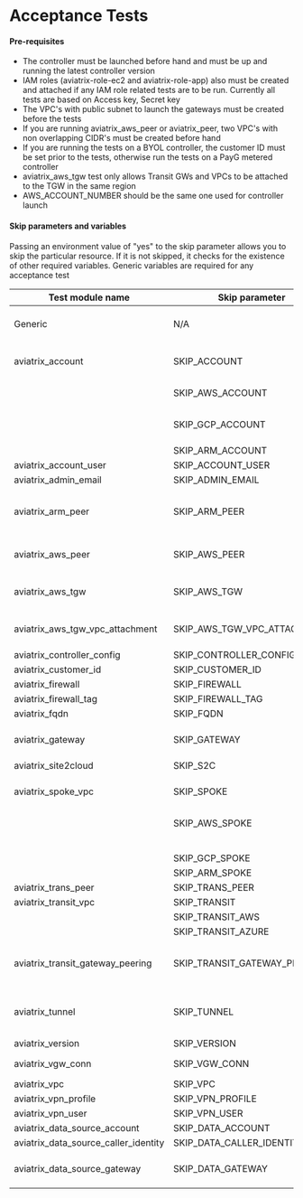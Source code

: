 # Acceptance Tests

#### Pre-requisites

- The controller must be launched before hand and must be up and running the latest controller version
- IAM roles (aviatrix-role-ec2 and aviatrix-role-app) also must be created and attached if any IAM role related tests are to be run. Currently all tests are based on Access key, Secret key
- The VPC's with public subnet to launch the gateways must be created before the tests
- If you are running aviatrix_aws_peer or aviatrix_peer, two VPC's with non overlapping CIDR's must be created before hand
- If you are running the tests on a BYOL controller, the customer ID must be set prior to the tests, otherwise run the tests on a PayG metered controller
- aviatrix_aws_tgw test only allows Transit GWs and VPCs to be attached to the TGW in the same region 
- AWS_ACCOUNT_NUMBER should be the same one used for controller launch

#### Skip parameters and variables

Passing an environment value of "yes" to the skip parameter allows you to skip the particular resource. If it is not skipped, it checks for the existence of other required variables. Generic variables are required for any acceptance test

| Test module name                     | Skip parameter               | Required variables                                                    |
| ------------------------------------ | ---------------------------- | --------------------------------------------------------------------- |
| Generic                              | N/A                          | AVIATRIX_USERNAME, AVIATRIX_PASSWORD, AVIATRIX_CONTROLLER_IP          |
| aviatrix_account                     | SKIP_ACCOUNT                 | AWS_ACCOUNT_NUMBER, AWS_ACCESS_KEY, AWS_SECRET_KEY                    |
|		                               | SKIP_AWS_ACCOUNT	          | GCP_ID, GCP_CREDENTIALS_FILEPATH,                                     |
|                     		           | SKIP_GCP_ACCOUNT	          | ARM_SUBSCRIPTION_ID, ARM_DIRECTORY_ID, ARM_APPLICATION_ID,	          |
|		                               | SKIP_ARM_ACCOUNT	          | ARM_APPLICATION_KEY					          	                      |	
| aviatrix_account_user                | SKIP_ACCOUNT_USER            |                                                                       |
| aviatrix_admin_email                 | SKIP_ADMIN_EMAIL             |                                                                       |
| aviatrix_arm_peer                    | SKIP_ARM_PEER                | aviatrix_account + ARM_VNET_ID, ARM_VNET_ID2, ARM_REGION, ARM_REGION2 |
| aviatrix_aws_peer                    | SKIP_AWS_PEER                | aviatrix_account + AWS_VPC_ID, AWS_VPC_ID2, AWS_REGION, AWS_REGION2   |
| aviatrix_aws_tgw                     | SKIP_AWS_TGW                 | aviatrix_account + AWS_VPC_ID, AWS_REGION, AWS_VPC_TGW_ID             |
| aviatrix_aws_tgw_vpc_attachment      | SKIP_AWS_TGW_VPC_ATTACHMENT  | aviatrix_account + AWS_VPC_ID, AWS_REGION, AWS_VPC_TGW_ID             |
| aviatrix_controller_config           | SKIP_CONTROLLER_CONFIG       | aviatrix_account                                                      |
| aviatrix_customer_id                 | SKIP_CUSTOMER_ID             | CUSTOMER_ID                                                           |
| aviatrix_firewall                    | SKIP_FIREWALL                | aviatrix_gateway                                                      |
| aviatrix_firewall_tag                | SKIP_FIREWALL_TAG            |                                                                       |
| aviatrix_fqdn                        | SKIP_FQDN                    | aviatrix_gateway                                                      |
| aviatrix_gateway                     | SKIP_GATEWAY                 | aviatrix_account + AWS_VPC_ID, AWS_REGION, AWS_VPC_NET                |
| aviatrix_site2cloud                  | SKIP_S2C                     | aviatrix_gateway                                                      |
| aviatrix_spoke_vpc                   | SKIP_SPOKE                   | aviatrix_gateway + GCP_VPC_ID, GCP_ZONE, GCP_SUBNET, GCP_GW_SIZE      |
|				                       | SKIP_AWS_SPOKE		          |                   ARM_VNET_ID, ARM_REGION, ARM_SUBNET, ARM_GW_SIZE,   |
|				                       |			                  |			                                               AWS_GW_SIZE    |
|				                       | SKIP_GCP_SPOKE		          |									                                      |
|				                       | SKIP_ARM_SPOKE		          |									                                      |
| aviatrix_trans_peer                  | SKIP_TRANS_PEER              | aviatrix_tunnel                                                       |
| aviatrix_transit_vpc                 | SKIP_TRANSIT                 | aviatrix_gateway                                                      |
|                                      | SKIP_TRANSIT_AWS             | aviatrix_gateway in AWS                                               |
|                                      | SKIP_TRANSIT_AZURE           | aviatrix_gateway in AZURE                                             |
| aviatrix_transit_gateway_peering     | SKIP_TRANSIT_GATEWAY_PEERING | aviatrix_gateway + AWS_VPC_ID2, AWS_REGION2, AWS_VPC_NET2             |
| aviatrix_tunnel                      | SKIP_TUNNEL                  | aviatrix_gateway + AWS_VPC_ID2, AWS_REGION2, AWS_VPC_NET2             |
| aviatrix_version                     | SKIP_VERSION                 |                                                                       |
| aviatrix_vgw_conn                    | SKIP_VGW_CONN                | aviatrix_gateway + AWS_BGP_VGW_ID                                     |
| aviatrix_vpc                         | SKIP_VPC                     | aviatrix_account                                                      |
| aviatrix_vpn_profile                 | SKIP_VPN_PROFILE             | aviatrix_vpn_user                                                     |
| aviatrix_vpn_user                    | SKIP_VPN_USER                | aviatrix_gateway                                                      |
| aviatrix_data_source_account         | SKIP_DATA_ACCOUNT            | aviatrix_account                                                      |
| aviatrix_data_source_caller_identity | SKIP_DATA_CALLER_IDENTITY    |                                                                       |
| aviatrix_data_source_gateway         | SKIP_DATA_GATEWAY            | aviatrix_account + AWS_VPC_ID, AWS_REGION, AWS_VPC_NET                |

